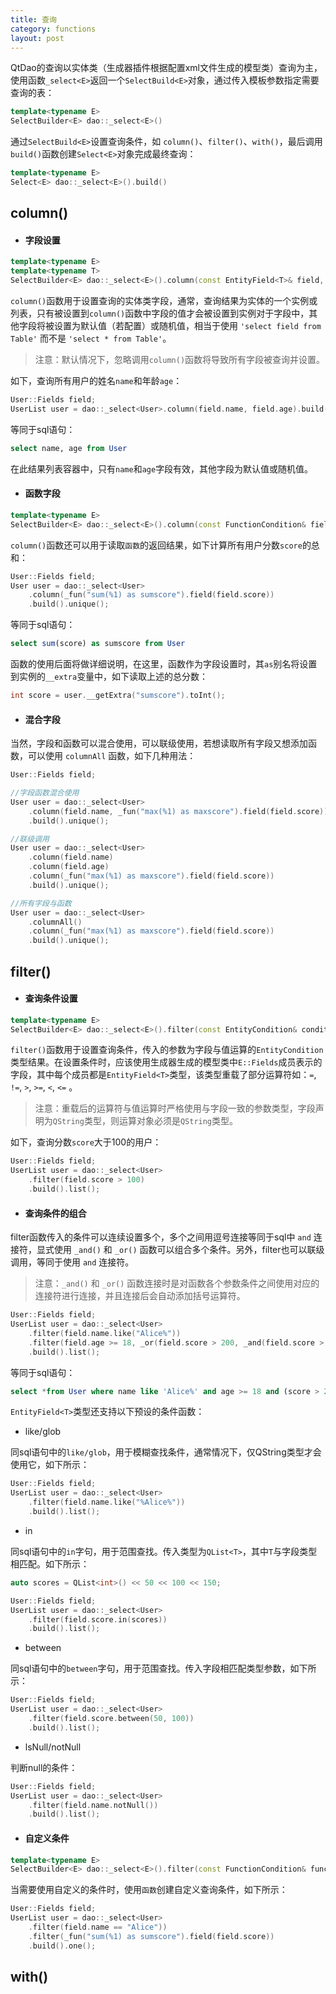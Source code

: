 ```yaml
---
title: 查询
category: functions
layout: post
---
```


QtDao的查询以实体类（生成器插件根据配置xml文件生成的模型类）查询为主，使用函数`_select<E>`返回一个`SelectBuild<E>`对象，通过传入模板参数指定需要查询的表：

```cpp
template<typename E>
SelectBuilder<E> dao::_select<E>()
```

通过`SelectBuild<E>`设置查询条件，如 `column()`、`filter()`、`with()`，最后调用`build()`函数创建`Select<E>`对象完成最终查询：

```cpp
template<typename E>
Select<E> dao::_select<E>().build()
```

column()
-------------

- #### 字段设置

```cpp
template<typename E>
template<typename T>
SelectBuilder<E> dao::_select<E>().column(const EntityField<T>& field, ...);
```

`column()`函数用于设置查询的实体类字段，通常，查询结果为实体的一个实例或列表，只有被设置到`column()`函数中字段的值才会被设置到实例对于字段中，其他字段将被设置为默认值（若配置）或随机值，相当于使用 `'select field from Table'` 而不是 `'select * from Table'`。
> 注意：默认情况下，忽略调用`column()`函数将导致所有字段被查询并设置。

如下，查询所有用户的姓名`name`和年龄`age`：

```cpp
User::Fields field;
UserList user = dao::_select<User>.column(field.name, field.age).build().list();
```

等同于sql语句：

```sql
select name, age from User
```

在此结果列表容器中，只有`name`和`age`字段有效，其他字段为默认值或随机值。

- #### 函数字段

```cpp
template<typename E>
SelectBuilder<E> dao::_select<E>().column(const FunctionCondition& field, ...);
```

`column()`函数还可以用于读取`函数`的返回结果，如下计算所有用户分数`score`的总和：

```cpp
User::Fields field;
User user = dao::_select<User>
    .column(_fun("sum(%1) as sumscore").field(field.score))
    .build().unique();
```

等同于sql语句：

```sql
select sum(score) as sumscore from User
```

函数的使用后面将做详细说明，在这里，函数作为字段设置时，其`as`别名将设置到实例的`__extra`变量中，如下读取上述的总分数：

```cpp
int score = user.__getExtra("sumscore").toInt();
```

- #### 混合字段

当然，字段和函数可以混合使用，可以联级使用，若想读取所有字段又想添加函数，可以使用 `columnAll` 函数，如下几种用法：

```cpp
User::Fields field;

//字段函数混合使用
User user = dao::_select<User>
    .column(field.name, _fun("max(%1) as maxscore").field(field.score))
    .build().unique();

//联级调用
User user = dao::_select<User>
    .column(field.name)
    .column(field.age)
    .column(_fun("max(%1) as maxscore").field(field.score))
    .build().unique();

//所有字段与函数
User user = dao::_select<User>
    .columnAll()
    .column(_fun("max(%1) as maxscore").field(field.score))
    .build().unique();
```

filter()
-------------

- #### 查询条件设置

```cpp
template<typename E>
SelectBuilder<E> dao::_select<E>().filter(const EntityCondition& condition, ...);
```

`filter()`函数用于设置查询条件，传入的参数为字段与值运算的`EntityCondition`类型结果。在设置条件时，应该使用生成器生成的模型类中`E::Fields`成员表示的字段，其中每个成员都是`EntityField<T>`类型，该类型重载了部分运算符如：`=`, `!=`, `>`, `>=`, `<`, `<=` 。

> 注意：重载后的运算符与值运算时严格使用与字段一致的参数类型，字段声明为`QString`类型，则运算对象必须是`QString`类型。

如下，查询分数`score`大于100的用户：

```cpp
User::Fields field;
UserList user = dao::_select<User>
    .filter(field.score > 100)
    .build().list();
```

- #### 查询条件的组合

filter函数传入的条件可以连续设置多个，多个之间用逗号连接等同于sql中 `and` 连接符，显式使用 `_and()` 和 `_or()` 函数可以组合多个条件。另外，filter也可以联级调用，等同于使用 `and` 连接符。

> 注意：`_and()` 和 `_or()` 函数连接时是对函数各个参数条件之间使用对应的连接符进行连接，并且连接后会自动添加括号运算符。

```cpp
User::Fields field;
UserList user = dao::_select<User>
    .filter(field.name.like("Alice%"))
    .filter(field.age >= 18, _or(field.score > 200, _and(field.score > 50, field.score <= 100)))
    .build().list();
```

等同于sql语句：

```sql
select *from User where name like 'Alice%' and age >= 18 and (score > 200 or (score > 50 and score <= 100))
```

`EntityField<T>`类型还支持以下预设的条件函数：

- like/glob

同sql语句中的`like/glob`，用于模糊查找条件，通常情况下，仅QString类型才会使用它，如下所示：

```cpp
User::Fields field;
UserList user = dao::_select<User>
    .filter(field.name.like("%Alice%"))
    .build().list();
```

- in

同sql语句中的`in`字句，用于范围查找。传入类型为`QList<T>`，其中`T`与字段类型相匹配。如下所示：

```cpp
auto scores = QList<int>() << 50 << 100 << 150;

User::Fields field;
UserList user = dao::_select<User>
    .filter(field.score.in(scores))
    .build().list();
```

- between

同sql语句中的`between`字句，用于范围查找。传入字段相匹配类型参数，如下所示：

```cpp
User::Fields field;
UserList user = dao::_select<User>
    .filter(field.score.between(50, 100))
    .build().list();
```

- lsNull/notNull

判断null的条件：

```cpp
User::Fields field;
UserList user = dao::_select<User>
    .filter(field.name.notNull())
    .build().list();
```

- #### 自定义条件

```cpp
template<typename E>
SelectBuilder<E> dao::_select<E>().filter(const FunctionCondition& function, ...);
```

当需要使用自定义的条件时，使用`函数`创建自定义查询条件，如下所示：

```cpp
User::Fields field;
UserList user = dao::_select<User>
    .filter(field.name == "Alice"))
    .filter(_fun("sum(%1) as sumscore").field(field.score))
    .build().one();
```

with()
-------------